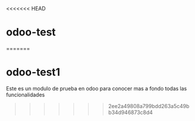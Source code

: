 <<<<<<< HEAD
# odoo-test
=======
# odoo-test1
Este es un modulo de prueba en odoo para conocer mas a fondo todas las funcionalidades
>>>>>>> 2ee2a49808a799bdd263a5c49bb34d946873c8d4
